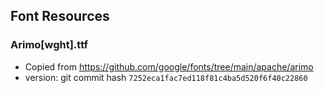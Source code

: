 ## Font Resources

### Arimo[wght].ttf

* Copied from https://github.com/google/fonts/tree/main/apache/arimo
* version: git commit hash `7252eca1fac7ed118f81c4ba5d520f6f40c22860`
